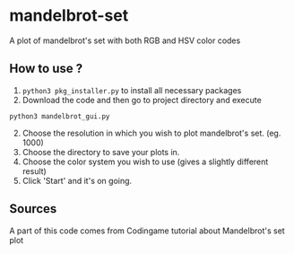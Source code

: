# mandelbrot-set
A plot of mandelbrot's set with both RGB and HSV color codes

## How to use ?

1. ```python3 pkg_installer.py``` to install all necessary packages
2. Download the code and then go to project directory and execute
```
python3 mandelbrot_gui.py
```
2. Choose the resolution in which you wish to plot mandelbrot's set. (eg. 1000)
3. Choose the directory to save your plots in.
4. Choose the color system you wish to use (gives a slightly different result)
5. Click 'Start' and it's on going.

## Sources
A part of this code comes from Codingame tutorial about Mandelbrot's set plot
